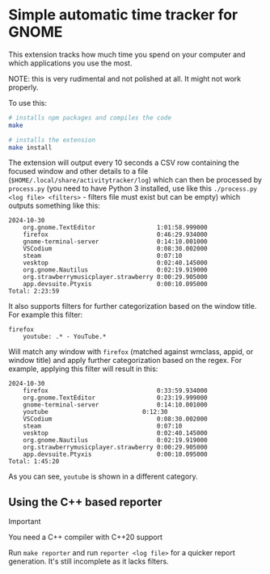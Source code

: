 # Simple automatic time tracker for GNOME

This extension tracks how much time you spend on your computer and which applications you use the most.

NOTE: this is very rudimental and not polished at all. It might not work properly.

To use this:

```bash
# installs npm packages and compiles the code
make

# installs the extension
make install
```

The extension will output every 10 seconds a CSV row containing the focused window and other details to a file (`$HOME/.local/share/activitytracker/log`) which can then be processed by `process.py` (you need to have Python 3 installed, use like this `./process.py <log file> <filters>` - filters file must exist but can be empty) which outputs something like this:

```
2024-10-30
	org.gnome.TextEditor                 1:01:58.999000
	firefox                              0:46:29.934000
	gnome-terminal-server                0:14:10.001000
	VSCodium                             0:08:30.002000
	steam                                0:07:10
	vesktop                              0:02:40.145000
	org.gnome.Nautilus                   0:02:19.919000
	org.strawberrymusicplayer.strawberry 0:00:29.905000
	app.devsuite.Ptyxis                  0:00:10.095000
Total: 2:23:59
```

It also supports filters for further categorization based on the window title. For example this filter:

```
firefox
	youtube: .* - YouTube.*
```

Will match any window with `firefox` (matched against wmclass, appid, or window title) and apply further categorization based on the regex. For example, applying this filter will result in this:

```
2024-10-30
	firefox                              0:33:59.934000
	org.gnome.TextEditor                 0:23:19.999000
	gnome-terminal-server                0:14:10.001000
	youtube                 	     0:12:30
	VSCodium                             0:08:30.002000
	steam                                0:07:10
	vesktop                              0:02:40.145000
	org.gnome.Nautilus                   0:02:19.919000
	org.strawberrymusicplayer.strawberry 0:00:29.905000
	app.devsuite.Ptyxis                  0:00:10.095000
Total: 1:45:20
```

As you can see, `youtube` is shown in a different category.

## Using the C++ based reporter

> [!IMPORTANT]
> You need a C++ compiler with C++20 support

Run `make reporter` and run `reporter <log file>` for a quicker report generation. It's still incomplete as it lacks filters.